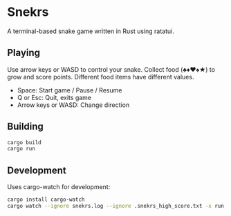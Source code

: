 # Snekrs

A terminal-based snake game written in Rust using ratatui.

## Playing

Use arrow keys or WASD to control your snake. Collect food (♣♦♥♠★) to grow and score points. Different food items have different values.

- Space: Start game / Pause / Resume
- Q or Esc: Quit, exits game
- Arrow keys or WASD: Change direction

## Building

```bash
cargo build
cargo run
```

## Development

Uses cargo-watch for development:
```bash
cargo install cargo-watch
cargo watch --ignore snekrs.log --ignore .snekrs_high_score.txt -x run
```